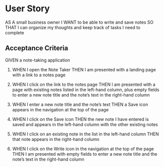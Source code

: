# User Story
AS A small business owner
I WANT to be able to write and save notes
SO THAT I can organize my thoughts and keep track of tasks I need to complete
##  Acceptance Criteria
GIVEN a note-taking application  

1. WHEN I open the Note Taker
THEN I am presented with a landing page with a link to a notes page  

2. WHEN I click on the link to the notes page
THEN I am presented with a page with existing notes listed in the left-hand column, plus empty fields to enter a new note title and the note’s text in the right-hand column  

3. WHEN I enter a new note title and the note’s text
THEN a Save icon appears in the navigation at the top of the page  

4. WHEN I click on the Save icon
THEN the new note I have entered is saved and appears in the left-hand column with the other existing notes  

5. WHEN I click on an existing note in the list in the left-hand column
THEN that note appears in the right-hand column  

6. WHEN I click on the Write icon in the navigation at the top of the page
THEN I am presented with empty fields to enter a new note title and the note’s text in the right-hand column

